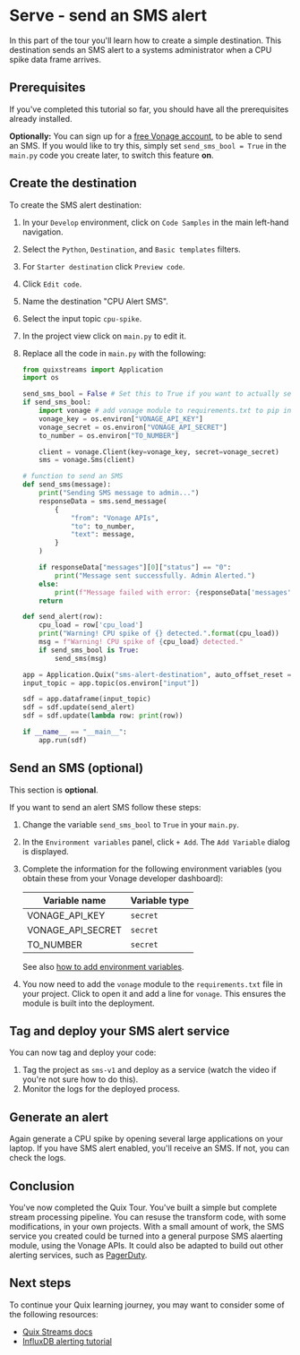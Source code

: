 # Serve - send an SMS alert

In this part of the tour you'll learn how to create a simple destination. This destination sends an SMS alert to a systems administrator when a CPU spike data frame arrives.

## Prerequisites

If you've completed this tutorial so far, you should have all the prerequisites already installed.

**Optionally:** You can sign up for a [free Vonage account](https://developer.vonage.com/sign-up), to be able to send an SMS. If you would like to try this, simply set `send_sms_bool = True` in the `main.py` code you create later, to switch this feature **on**.

## Create the destination

To create the SMS alert destination:

1. In your `Develop` environment, click on `Code Samples` in the main left-hand navigation. 
2. Select the `Python`, `Destination`, and `Basic templates` filters.
3. For `Starter destination` click `Preview code`.
4. Click `Edit code`.
5. Name the destination "CPU Alert SMS".
6. Select the input topic `cpu-spike`.
7. In the project view click on `main.py` to edit it.
8. Replace all the code in `main.py` with the following:

    ``` python
    from quixstreams import Application
    import os

    send_sms_bool = False # Set this to True if you want to actually send an SMS (you'll need a free Vonage account)
    if send_sms_bool:
        import vonage # add vonage module to requirements.txt to pip install it
        vonage_key = os.environ["VONAGE_API_KEY"]
        vonage_secret = os.environ["VONAGE_API_SECRET"]
        to_number = os.environ["TO_NUMBER"]

        client = vonage.Client(key=vonage_key, secret=vonage_secret)
        sms = vonage.Sms(client)

    # function to send an SMS
    def send_sms(message):
        print("Sending SMS message to admin...")
        responseData = sms.send_message(
            {
                "from": "Vonage APIs",
                "to": to_number,
                "text": message,
            }
        )

        if responseData["messages"][0]["status"] == "0":
            print("Message sent successfully. Admin Alerted.")
        else:
            print(f"Message failed with error: {responseData['messages'][0]['error-text']}")
        return

    def send_alert(row):
        cpu_load = row['cpu_load']
        print("Warning! CPU spike of {} detected.".format(cpu_load))
        msg = f"Warning! CPU spike of {cpu_load} detected."
        if send_sms_bool is True:
            send_sms(msg)    

    app = Application.Quix("sms-alert-destination", auto_offset_reset = "latest")
    input_topic = app.topic(os.environ["input"])
    
    sdf = app.dataframe(input_topic)
    sdf = sdf.update(send_alert)
    sdf = sdf.update(lambda row: print(row))

    if __name__ == "__main__":
        app.run(sdf)    
    ```

## Send an SMS (optional)

This section is **optional**. 

If you want to send an alert SMS follow these steps:

1. Change the variable `send_sms_bool` to `True` in your `main.py`.
2. In the `Environment variables` panel, click `+ Add`. The `Add Variable` dialog is displayed. 
3. Complete the information for the following environment variables (you obtain these from your Vonage developer dashboard):

    | Variable name | Variable type |
    |----|----|
    | VONAGE_API_KEY | `secret` |
    | VONAGE_API_SECRET | `secret` |
    | TO_NUMBER | `secret` |
               
    See also [how to add environment variables](../../deploy/environment-variables.md).

4. You now need to add the `vonage` module to the `requirements.txt` file in your project. Click to open it and add a line for `vonage`. This ensures the module is built into the deployment.

## Tag and deploy your SMS alert service

You can now tag and deploy your code:

1. Tag the project as `sms-v1` and deploy as a service (watch the video if you're not sure how to do this).
2. Monitor the logs for the deployed process.

## Generate an alert

Again generate a CPU spike by opening several large applications on your laptop. If you have SMS alert enabled, you'll receive an SMS. If not, you can check the logs.

## Conclusion

You've now completed the Quix Tour. You've built a simple but complete stream processing pipeline. You can resuse the transform code, with some modifications, in your own projects. With a small amount of work, the SMS service you created could be turned into a general purpose SMS alaerting module, using the Vonage APIs. It could also be adapted to build out other alerting services, such as [PagerDuty](../../tutorials/influxdb-alerting/add-alerting.md).

## Next steps

To continue your Quix learning journey, you may want to consider some of the following resources:

* [Quix Streams docs](https://quix.io/docs/quix-streams/introduction.html)
* [InfluxDB alerting tutorial](../../tutorials/influxdb-alerting/overview.md)

